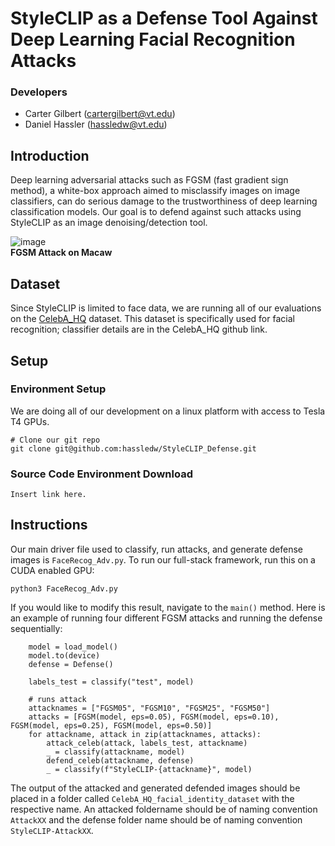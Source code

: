 # StyleCLIP as a Defense Tool Against Deep Learning Facial Recognition Attacks

### Developers
* Carter Gilbert (cartergilbert@vt.edu)
* Daniel Hassler (hassledw@vt.edu)


## Introduction
Deep learning adversarial attacks such as FGSM (fast gradient sign method), a white-box approach aimed to misclassify images on image classifiers, can do serious damage to the trustworthiness of deep learning classification models. Our goal is to defend against such attacks using StyleCLIP as an image denoising/detection tool. 

![image](https://github.com/hassledw/StyleCLIP_Defense/assets/72363518/dbee92af-5e26-4ab0-8a87-e52c8892a6fd)\
**FGSM Attack on Macaw**

## Dataset
Since StyleCLIP is limited to face data, we are running all of our evaluations on the [CelebA_HQ](https://github.com/ndb796/CelebA-HQ-Face-Identity-and-Attributes-Recognition-PyTorch) dataset. This dataset is specifically used for facial recognition; classifier details are in the CelebA_HQ github link.

## Setup

### Environment Setup
We are doing all of our development on a linux platform with access to Tesla T4 GPUs.
```
# Clone our git repo
git clone git@github.com:hassledw/StyleCLIP_Defense.git
```

### Source Code Environment Download
```
Insert link here.
```

## Instructions
Our main driver file used to classify, run attacks, and generate defense images is `FaceRecog_Adv.py`. To run our full-stack framework, run this on a CUDA enabled GPU:
```
python3 FaceRecog_Adv.py
```
If you would like to modify this result, navigate to the `main()` method. Here is an example of running four different FGSM attacks and running the defense sequentially:
```
    model = load_model()
    model.to(device)
    defense = Defense()

    labels_test = classify("test", model)

    # runs attack
    attacknames = ["FGSM05", "FGSM10", "FGSM25", "FGSM50"]
    attacks = [FGSM(model, eps=0.05), FGSM(model, eps=0.10), FGSM(model, eps=0.25), FGSM(model, eps=0.50)]
    for attackname, attack in zip(attacknames, attacks):
        attack_celeb(attack, labels_test, attackname)
        _ = classify(attackname, model)
        defend_celeb(attackname, defense)
        _ = classify(f"StyleCLIP-{attackname}", model)
```
The output of the attacked and generated defended images should be placed in a folder called `CelebA_HQ_facial_identity_dataset` with the respective name. An attacked foldername should be of naming convention `AttackXX` and the defense folder name should be of naming convention `StyleCLIP-AttackXX`.

